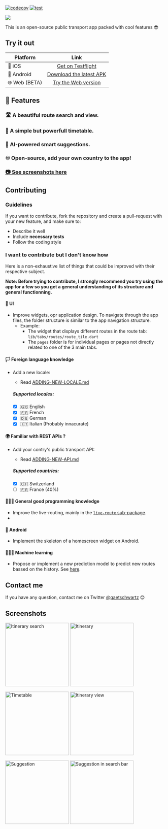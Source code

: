 
[![codecov](https://codecov.io/gh/gaetschwartz/swift_travel/branch/master/graph/badge.svg?token=BS53B3CBIN)](https://codecov.io/gh/gaetschwartz/swift_travel) 
[![test](https://github.com/gaetschwartz/swift_travel/actions/workflows/test.yml/badge.svg)](https://github.com/gaetschwartz/swift_travel/actions/workflows/test.yml)

<img src="/docs/assets/pictures/header-bg-custom-128.0.png"> 

This is an open-source public transport app packed with cool features 😎

## Try it out

|     Platform    |     Link       |
| ------------- |:-------------:|
| 🍎 iOS           | [Get on Testflight](https://testflight.apple.com/join/iWSWTkMj) |
| 🤖 Android       | [Download the latest APK](https://github.com/gaetschwartz/swift_travel/releases/latest)      |
| 🌐 Web (BETA) | [Try the Web version](https://travel.gaetanschwartz.com)      |


## 🌟 Features 

### 🛣 A beautiful route search and view.

### 📃 A simple but powerfull timetable.

### 🤖 AI-powered smart suggestions.

### ♾ Open-source, add your own country to the app!

### [ 📷 See screenshots here](#screenshots)


## Contributing 

### Guidelines

If you want to contribute, fork the repository and create a pull-request with your new feature, and make sure to:
 - Describe it well
 - Include **necessary tests**
 - Follow the coding style


### I want to contribute but I don't know how

Here is a non-exhaustive list of things that could be improved with their respective subject.

**Note: Before trying to contribute, I strongly recommend you try using the app for a few so you get a general understanding of its structure and general functionning.**

#### 📱 UI
* Improve widgets, opr application design. To navigate through the app files, the folder structure is similar to the app navigation structure.
  - Example:
    * The widget that displays different routes in the route tab: `lib/tabs/routes/route_tile.dart`
    * The `pages` folder is for individual pages or pages not directly related to one of the 3 main tabs.


#### 🏳 Foreign language knowledge
* Add a new locale:
  * Read [ADDING-NEW-LOCALE.md](docs/ADDING-NEW-LOCALE.md)

  ##### Supported locales:
  
     - [x] 🇬🇧 English 
     - [x] 🇫🇷 French
     - [x] 🇩🇪 German
     - [x] 🇮🇹 Italian (Probably innacurate) 
 
#### 🌍 Familiar with REST APIs ?
* Add your contry's public transport API:
  * Read [ADDING-NEW-API.md](docs/ADDING-NEW-API.md)

  ##### Supported countries:

     - [x] 🇨🇭 Switzerland
     - [ ] 🇫🇷 France (40%)

#### 👨🏼‍💻 General good programming knowledge
* Improve the live-routing, mainly in the [`live-route` sub-package](dependencies/live_route/lib/live_route.dart).
* 
#### 🤖 Android 
* Implement the skeleton of a homescreen widget on Android.

#### 👨🏼‍🔬 Machine learning
* Propose or implement a new prediction model to predict new routes bassed on the history. See [here](lib/utils/predict/predict.dart).

## Contact me

If you have any question, contact me on Twitter [@gaetschwartz](https://twitter.com/gaetschwartz) 😊


## Screenshots

<img src="/docs/assets/pictures/itinerary_search.png" width="200px" alt="Itinerary search"> <img src="/docs/assets/pictures/itinerary.png" width="200px" alt="Itinerary">

<img src="/docs/assets/pictures/timetable.png" width="200px" alt="Timetable"> <img src="/docs/assets/pictures/timetable_view.png" width="200px" alt="Itinerary view"> 

<img src="/docs/assets/pictures/sugg1.png" width="200px" alt="Suggestion"> <img src="/docs/assets/pictures/sugg_search.png" width="200px" alt="Suggestion in search bar"> 

